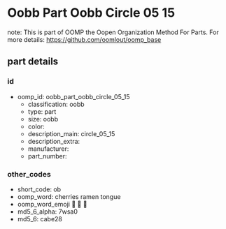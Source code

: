 # Oobb Part Oobb Circle 05 15  

note: This is part of OOMP the Oopen Organization Method For Parts. For more details: https://github.com/oomlout/oomp_base

##  part details





### id
* oomp_id: oobb_part_oobb_circle_05_15
  * classification: oobb
  * type: part
  * size: oobb
  * color: 
  * description_main: circle_05_15
  * description_extra: 
  * manufacturer: 
  * part_number: 

### other_codes
* short_code: ob
* oomp_word: cherries ramen tongue
* oomp_word_emoji :cherries: :ramen: :tongue:
* md5_6_alpha: 7wsa0
* md5_6: cabe28